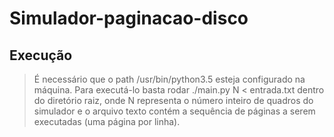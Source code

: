 # Simulador-paginacao-disco

## Execução
> É necessário que o path /usr/bin/python3.5 esteja configurado na máquina.
> Para executá-lo basta rodar ./main.py N < entrada.txt dentro do diretório raiz, onde N representa o número inteiro de quadros do simulador e o arquivo texto contém a sequência de páginas a serem executadas (uma página por linha).
